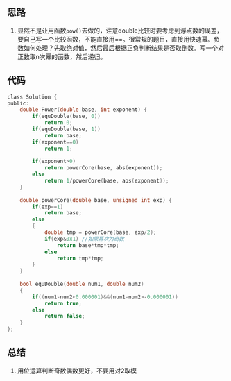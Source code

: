 ## 思路

1) 显然不是让用函数`pow()`去做的，注意double比较时要考虑到浮点数的误差，要自己写一个比较函数，不能直接用==。很常规的题目，直接用快速幂。负数如何处理？先取绝对值，然后最后根据正负判断结果是否取倒数。写一个对正数取n次幂的函数，然后递归。



## 代码

```c
class Solution {
public:
    double Power(double base, int exponent) {
        if(equDouble(base, 0))
            return 0;
        if(equDouble(base, 1))
            return base;
        if(exponent==0)
            return 1;
        
        if(exponent>0)
            return powerCore(base, abs(exponent));
        else
            return 1/powerCore(base, abs(exponent));
    }
    
    double powerCore(double base, unsigned int exp) {
        if(exp==1)
            return base;
        else
        {
            double tmp = powerCore(base, exp/2);
            if(exp&0x1) //如果幂次为奇数
                return base*tmp*tmp;
            else
                return tmp*tmp;
        }
    }
    
    bool equDouble(double num1, double num2)
    {
        if((num1-num2<0.000001)&&(num1-num2>-0.000001))
            return true;
        else
            return false;
    }
};
```



## 总结

1) 用位运算判断奇数偶数更好，不要用对2取模